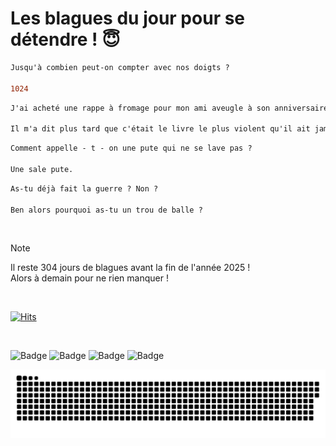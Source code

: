 
<h1>Les blagues du jour pour se détendre ! 😇</h1>

```diff
Jusqu'à combien peut-on compter avec nos doigts ?

1024
```

```diff
J'ai acheté une rappe à fromage pour mon ami aveugle à son anniversaire.

Il m'a dit plus tard que c'était le livre le plus violent qu'il ait jamais lu !
```

```diff
Comment appelle - t - on une pute qui ne se lave pas ?

Une sale pute.
```

```diff
As-tu déjà fait la guerre ? Non ?

Ben alors pourquoi as-tu un trou de balle ?
```

<br/>

> [!NOTE]
> Il reste 304 jours de blagues avant la fin de l'année 2025 ! <br/>
> Alors à demain pour ne rien manquer !

<br/>


[![Hits](https://hits.seeyoufarm.com/api/count/incr/badge.svg?url=https%3A%2F%2Fgithub.com%2FClems02%2Fhit-counter&count_bg=%23003E80&title_bg=%235C9FE1&icon=powershell.svg&icon_color=%23FFFFFF&title=Visite&edge_flat=false)](https://hits.seeyoufarm.com)


<br/>


![Badge](https://img.shields.io/badge/Last%20updated%20on-white?style=for-the-badge&logo=clockify)   ![Badge](https://img.shields.io/badge/03/03-white?style=for-the-badge) ![Badge](https://img.shields.io/badge/at-white?style=for-the-badge) ![Badge](https://img.shields.io/badge/03:05-white?style=for-the-badge)


<p align="center">
 <img width="1000" src="assets/github-snake.svg" alt="snake"/>
</p>
